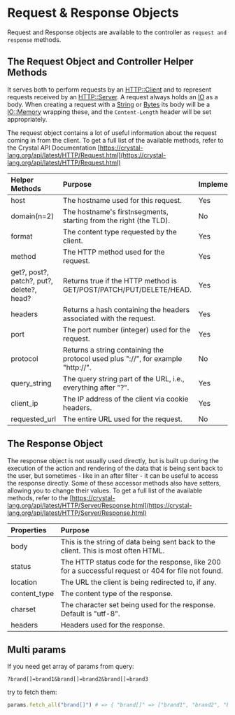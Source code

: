 # Request & Response Objects

Request and Response objects are available to the controller as `request and response` methods.

## The Request Object and Controller Helper Methods

It serves both to perform requests by an [HTTP::Client](https://crystal-lang.org/api/latest/HTTP/Client.html) and to represent requests received by an [HTTP::Server](https://crystal-lang.org/api/latest/HTTP/Server.html). A request always holds an [IO](https://crystal-lang.org/api/latest/IO.html) as a body. When creating a request with a [String](https://crystal-lang.org/api/latest/String.html) or [Bytes](https://crystal-lang.org/api/latest/Bytes.html) its body will be a [IO::Memory](https://crystal-lang.org/api/latest/IO/Memory.html) wrapping these, and the `Content-Length` header will be set appropriately.

The request object contains a lot of useful information about the request coming in from the client. To get a full list of the available methods, refer to the Crystal API Documentation [https://crystal-lang.org/api/latest/HTTP/Request.html](https://crystal-lang.org/api/latest/HTTP/Request.html)

| Helper Methods | Purpose | Implemented? |
| :--- | :--- | :--- |
| host | The hostname used for this request. | Yes |
| domain\(n=2\) | The hostname's first`n`segments, starting from the right \(the TLD\). | No |
| format | The content type requested by the client. | Yes |
| method | The HTTP method used for the request. | Yes |
| get?, post?, patch?, put?, delete?, head? | Returns true if the HTTP method is GET/POST/PATCH/PUT/DELETE/HEAD. | Yes |
| headers | Returns a hash containing the headers associated with the request. | Yes |
| port | The port number \(integer\) used for the request. | Yes |
| protocol | Returns a string containing the protocol used plus "://", for example "http://". | No |
| query\_string | The query string part of the URL, i.e., everything after "?". | Yes |
| client\_ip | The IP address of the client via cookie headers. | Yes |
| requested\_url | The entire URL used for the request. | No |

## The Response Object

The response object is not usually used directly, but is built up during the execution of the action and rendering of the data that is being sent back to the user, but sometimes - like in an after filter - it can be useful to access the response directly. Some of these accessor methods also have setters, allowing you to change their values. To get a full list of the available methods, refer to the [https://crystal-lang.org/api/latest/HTTP/Server/Response.html](https://crystal-lang.org/api/latest/HTTP/Server/Response.html)

| Properties | Purpose |
| :--- | :--- |
| body | This is the string of data being sent back to the client. This is most often HTML. |
| status | The HTTP status code for the response, like 200 for a successful request or 404 for file not found. |
| location | The URL the client is being redirected to, if any. |
| content\_type | The content type of the response. |
| charset | The character set being used for the response. Default is "utf-8". |
| headers | Headers used for the response. |

## Multi params

If you need get array of params from query:

```text
?brand[]=brand1&brand[]=brand2&brand[]=brand3
```

try to fetch them:

```ruby
params.fetch_all("brand[]") # => { "brand[]" => ["brand1", "brand2", "brand3"] }
```

